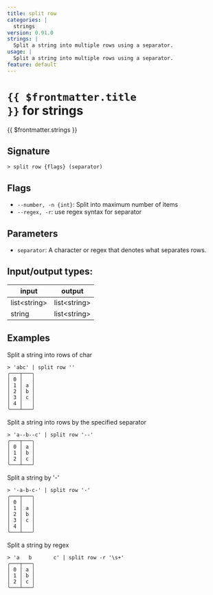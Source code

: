 ```yaml
---
title: split row
categories: |
  strings
version: 0.91.0
strings: |
  Split a string into multiple rows using a separator.
usage: |
  Split a string into multiple rows using a separator.
feature: default
---
```

<!-- This file is automatically generated. Please edit the command in https://github.com/nushell/nushell instead. -->

# <code>{{ $frontmatter.title }}</code> for strings

<div class='command-title'>{{ $frontmatter.strings }}</div>

## Signature

```> split row {flags} (separator)```

## Flags

 -  `--number, -n {int}`: Split into maximum number of items
 -  `--regex, -r`: use regex syntax for separator

## Parameters

 -  `separator`: A character or regex that denotes what separates rows.


## Input/output types:

| input        | output       |
| ------------ | ------------ |
| list\<string\> | list\<string\> |
| string       | list\<string\> |
## Examples

Split a string into rows of char
```nu
> 'abc' | split row ''
╭───┬───╮
│ 0 │   │
│ 1 │ a │
│ 2 │ b │
│ 3 │ c │
│ 4 │   │
╰───┴───╯

```

Split a string into rows by the specified separator
```nu
> 'a--b--c' | split row '--'
╭───┬───╮
│ 0 │ a │
│ 1 │ b │
│ 2 │ c │
╰───┴───╯

```

Split a string by '-'
```nu
> '-a-b-c-' | split row '-'
╭───┬───╮
│ 0 │   │
│ 1 │ a │
│ 2 │ b │
│ 3 │ c │
│ 4 │   │
╰───┴───╯

```

Split a string by regex
```nu
> 'a   b       c' | split row -r '\s+'
╭───┬───╮
│ 0 │ a │
│ 1 │ b │
│ 2 │ c │
╰───┴───╯

```
